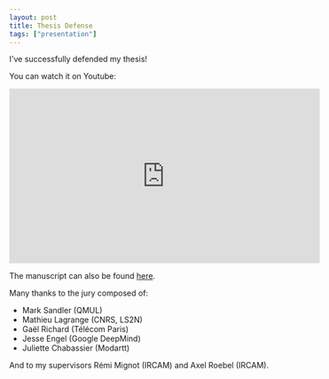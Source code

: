 ```yaml
---
layout: post
title: Thesis Defense
tags: ["presentation"]
---
```


I've successfully defended my thesis!

You can watch it on Youtube:
<iframe width="560" height="315" src="https://www.youtube.com/embed/p-Ee3pphlZ4?si=L2FodIUFwhSYHbR5" title="YouTube video player" frameborder="0" allow="accelerometer; autoplay; clipboard-write; encrypted-media; gyroscope; picture-in-picture; web-share" referrerpolicy="strict-origin-when-cross-origin" allowfullscreen></iframe>

The manuscript can also be found [here](https://theses.hal.science/tel-04732963/).

Many thanks to the jury composed of:
- Mark Sandler (QMUL)
- Mathieu Lagrange (CNRS, LS2N)
- Gaël Richard (Télécom Paris)
- Jesse Engel (Google DeepMind)
- Juliette Chabassier (Modartt)

And to my supervisors Rémi Mignot (IRCAM) and Axel Roebel (IRCAM).